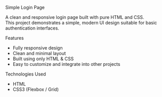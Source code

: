 Simple Login Page

A clean and responsive login page built with pure HTML and CSS.  
This project demonstrates a simple, modern UI design suitable for basic authentication interfaces.

Features
- Fully responsive design  
- Clean and minimal layout  
- Built using only HTML & CSS  
- Easy to customize and integrate into other projects  

Technologies Used
- HTML  
- CSS3 (Flexbox / Grid) 
